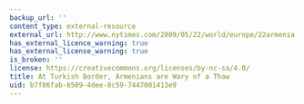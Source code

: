 ```yaml
---
backup_url: ''
content_type: external-resource
external_url: http://www.nytimes.com/2009/05/22/world/europe/22armenia.html
has_external_licence_warning: true
has_external_license_warning: true
is_broken: ''
license: https://creativecommons.org/licenses/by-nc-sa/4.0/
title: At Turkish Border, Armenians are Wary of a Thaw
uid: b7f86fab-6509-4dee-8c59-7447001413e9
---
```

